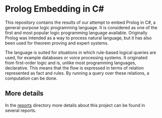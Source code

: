 # Prolog Embedding in C#

This repository contains the results of our attempt to embed Prolog in C#, a general-purpose logic programming language.
It is considered as one of the first and most popular logic programming language available.
Originally Prolog was intended as a way to process natural language, but it has also been used for theorem proving and expert systems.

The language is suited for situations in which rule-based logical queries are used, for example databases or voice processing systems.
It originated from first-order logic and is, unlike most programming languages, declarative.
This means that the flow is expressed in terms of relation represented as fact and rules.
By running a query over these relations, a computation can be done.

## More details
In the <a href="https://github.com/winandr/A8z2hZXB/tree/master/reports" target="_blank">reports</a> directory more details about this project can be found in several reports.
